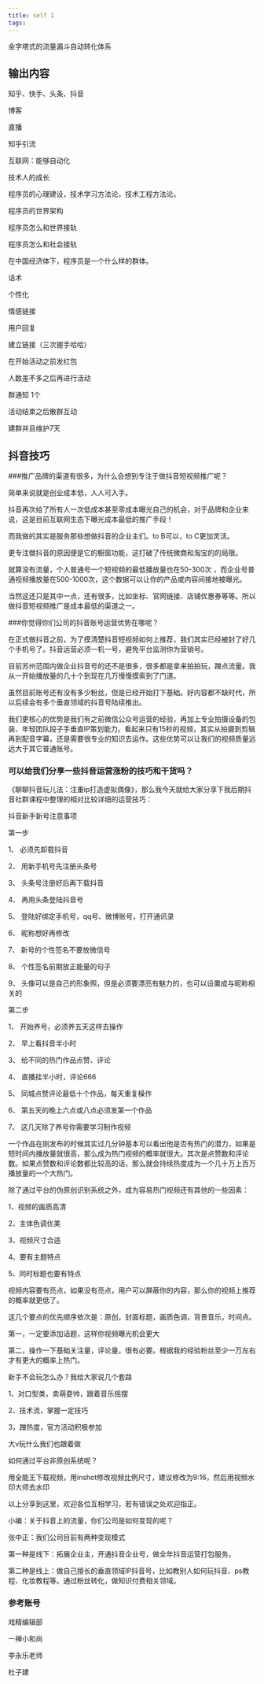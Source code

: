 ```yaml
---
title: self 1
tags:
---
```


金字塔式的流量漏斗自动转化体系


## 输出内容

知乎、快手、头条、抖音

博客

直播

知乎引流

互联网：能够自动化


技术人的成长

程序员的心理建设，技术学习方法论，技术工程方法论。

程序员的世界架构

程序员怎么和世界接轨

程序员怎么和社会接轨

在中国经济体下，程序员是一个什么样的群体。


话术

个性化

情感链接

用户回复

建立链接（三次握手哈哈）

在开始活动之前发红包

人数差不多之后再进行活动

群通知 1个

活动结束之后散群互动

建群并且维护7天


## 抖音技巧
###推广品牌的渠道有很多，为什么会想到专注于做抖音短视频推广呢？


简单来说就是创业成本低，人人可入手。

抖音再次给了所有人一次低成本甚至零成本曝光自己的机会，对于品牌和企业来说，这是目前互联网生态下曝光成本最低的推广手段！

而我做的其实是服务那些想做抖音的企业主们。to B可以，to C更加灵活。

更专注做抖音的原因便是它的橱窗功能，这打破了传统微商和淘宝的的局限。

就算没有流量，个人普通号一个短视频的最低播放量也在50-300次 ，而企业号普通视频播放量在500-1000次，这个数据可以让你的产品或内容间接地被曝光。

当然这还只是其中一点，还有很多，比如坐标、官网链接、店铺优惠券等等。所以做抖音短视频推广是成本最低的渠道之一。

###你觉得你们公司的抖音账号运营优势在哪呢？

在正式做抖音之前，为了摸清楚抖音短视频如何上推荐，我们其实已经被封了好几个手机号了。抖音运营必须一机一号，避免平台监测你为营销号。

目前苏州范围内做企业抖音号的还不是很多，很多都是拿来拍拍玩，蹭点流量。我从一开始播放量的几十个到现在几万慢慢摸索到了门道。

虽然目前账号还有没有多少粉丝，但是已经开始打下基础。好内容都不缺时代，所以后续会有多个垂直领域的抖音号陆续推出。

我们更核心的优势是我们有之前微信公众号运营的经验，再加上专业拍摄设备的包装、年轻团队段子手垂直IP策划能力。看起来只有15秒的视频，其实从拍摄到剪辑再到配音字幕，还是需要很专业的知识去运作。这些优势可以让我们的视频质量远远大于其它普通账号。

### 可以给我们分享一些抖音运营涨粉的技巧和干货吗？

《聊聊抖音玩儿法：注重ip打造虚拟偶像》，那么我今天就给大家分享下我后期抖音社群课程中整理的相对比较详细的运营技巧：

抖音新手新号注意事项

第一步

1、 必须先卸载抖音

2、 用新手机号先注册头条号

3、 头条号注册好后再下载抖音

4、 再用头条登陆抖音号

5、 登陆好绑定手机号，qq号、微博账号，打开通讯录

6、 昵称想好再修改

7、 新号的个性签名不要放微信号

8、 个性签名前期放正能量的句子

9、 头像可以是自己的形象照，但是必须要漂亮有魅力的，也可以设置成与昵称相关的

第二步

1、 开始养号，必须养五天这样去操作

2、 早上看抖音半小时

3、 给不同的热门作品点赞、评论

4、 直播挂半小时，评论666

5、 同城点赞评论最低十个作品，每天重复橾作

6、 第五天的晩上六点或八点必须发第一个作品

7、 这几天除了养号你需要学习制作视频

一个作品在刚发布的时候其实过几分钟基本可以看出他是否有热门的潜力，如果是短时间内播放量就很高，那么成为热门视频的概率就很大。其次是点赞数和评论数。如果点赞数和评论数都比较高的话，那么就会持续热度成为一个几十万上百万播放量的一个大热门。

除了通过平台的伪原创识别系统之外，成为容易热门视频还有其他的一些因素：

1、视频的画质高清

2、主体色调优美

3、视频尺寸合适

4、要有主题特点

5、同时标题也要有特点

视频内容要有亮点，如果没有亮点，用户可以屏蔽你的内容，那么你的视频上推荐的概率就更低了。

这几个要点的优先顺序依次是：原创，封面标题，画质色调，背景音乐，时间点。

第一，一定要添加话题，这样你视频曝光机会更大

第二，操作一下基础关注量，评论量，很有必要。根据我的经验粉丝至少一万左右才有更大的概率上热门。

新手不会玩怎么办？我给大家说几个套路

1、对口型类，卖萌耍帅，跟着音乐摇摆

2、技术流，掌握一定技巧

3，蹭热度，官方活动积极参加

大v玩什么我们也跟着做

如何通过平台非原创系统呢？

用全能王下载视频，用inshot修改视频比例尺寸，建议修改为9:16，然后用视频水印大师去水印

以上分享到这里，欢迎各位互相学习，若有错误之处欢迎指正。

小编：关于抖音上的流量，你们公司是如何变现的呢？

张中正：我们公司目前有两种变现模式

第一种是线下：拓展企业主，开通抖音企业号，做全年抖音运营打包服务。

第二种是线上：做自己擅长的垂直领域IP抖音号，比如教别人如何玩抖音、ps教程、化妆教程等。通过粉丝转化，做知识付费相关领域。

### 参考账号

戏精编辑部

一禅小和尚

李永乐老师

杜子建 